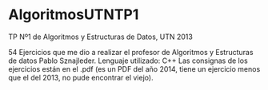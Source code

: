 ﻿# AlgoritmosUTNTP1
TP Nº1 de Algoritmos y Estructuras de Datos, UTN 2013

54 Ejercicios que me dio a realizar el profesor de Algoritmos y Estructuras de datos Pablo Sznajleder.
Lenguaje utilizado: C++
Las consignas de los ejercicios están en el .pdf (es un PDF del año 2014, tiene un ejercicio menos que el del 2013, no pude encontrar el viejo).
